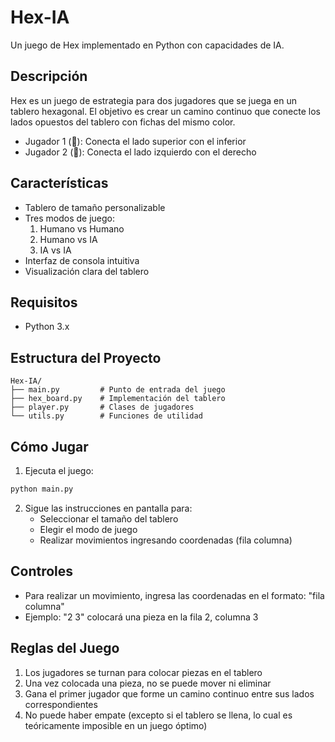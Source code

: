 # Hex-IA

Un juego de Hex implementado en Python con capacidades de IA.

## Descripción

Hex es un juego de estrategia para dos jugadores que se juega en un tablero hexagonal. El objetivo es crear un camino continuo que conecte los lados opuestos del tablero con fichas del mismo color.

- Jugador 1 (🔴): Conecta el lado superior con el inferior
- Jugador 2 (🔵): Conecta el lado izquierdo con el derecho

## Características

- Tablero de tamaño personalizable
- Tres modos de juego:
  1. Humano vs Humano
  2. Humano vs IA
  3. IA vs IA
- Interfaz de consola intuitiva
- Visualización clara del tablero

## Requisitos

- Python 3.x

## Estructura del Proyecto

```
Hex-IA/
├── main.py         # Punto de entrada del juego
├── hex_board.py    # Implementación del tablero
├── player.py       # Clases de jugadores
└── utils.py        # Funciones de utilidad
```

## Cómo Jugar

1. Ejecuta el juego:
```bash
python main.py
```

2. Sigue las instrucciones en pantalla para:
   - Seleccionar el tamaño del tablero
   - Elegir el modo de juego
   - Realizar movimientos ingresando coordenadas (fila columna)

## Controles

- Para realizar un movimiento, ingresa las coordenadas en el formato: "fila columna"
- Ejemplo: "2 3" colocará una pieza en la fila 2, columna 3

## Reglas del Juego

1. Los jugadores se turnan para colocar piezas en el tablero
2. Una vez colocada una pieza, no se puede mover ni eliminar
3. Gana el primer jugador que forme un camino continuo entre sus lados correspondientes
4. No puede haber empate (excepto si el tablero se llena, lo cual es teóricamente imposible en un juego óptimo)
